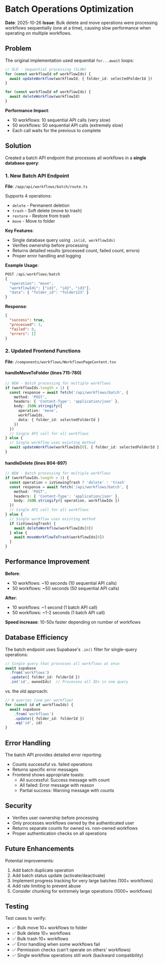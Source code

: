 # Batch Operations Optimization

**Date**: 2025-10-26
**Issue**: Bulk delete and move operations were processing workflows sequentially (one at a time), causing slow performance when operating on multiple workflows.

## Problem

The original implementation used sequential `for...await` loops:

```typescript
// OLD - Sequential processing (SLOW)
for (const workflowId of workflowIds) {
  await updateWorkflow(workflowId, { folder_id: selectedFolderId })
}

for (const workflowId of workflowIds) {
  await deleteWorkflow(workflowId)
}
```

**Performance Impact**:
- 10 workflows: 10 sequential API calls (very slow)
- 50 workflows: 50 sequential API calls (extremely slow)
- Each call waits for the previous to complete

## Solution

Created a batch API endpoint that processes all workflows in a **single database query**:

### 1. New Batch API Endpoint

**File**: `/app/api/workflows/batch/route.ts`

Supports 4 operations:
- `delete` - Permanent deletion
- `trash` - Soft delete (move to trash)
- `restore` - Restore from trash
- `move` - Move to folder

**Key Features**:
- Single database query using `.in(id, workflowIds)`
- Verifies ownership before processing
- Returns detailed results (processed count, failed count, errors)
- Proper error handling and logging

**Example Usage**:
```typescript
POST /api/workflows/batch
{
  "operation": "move",
  "workflowIds": ["id1", "id2", "id3"],
  "data": { "folder_id": "folder123" }
}
```

**Response**:
```json
{
  "success": true,
  "processed": 3,
  "failed": 0,
  "errors": []
}
```

### 2. Updated Frontend Functions

**File**: `/components/workflows/WorkflowsPageContent.tsx`

#### handleMoveToFolder (lines 715-780)
```typescript
// NEW - Batch processing for multiple workflows
if (workflowIds.length > 1) {
  const response = await fetch('/api/workflows/batch', {
    method: 'POST',
    headers: { 'Content-Type': 'application/json' },
    body: JSON.stringify({
      operation: 'move',
      workflowIds,
      data: { folder_id: selectedFolderId }
    })
  })
  // Single API call for all workflows
} else {
  // Single workflow uses existing method
  await updateWorkflow(workflowIds[0], { folder_id: selectedFolderId })
}
```

#### handleDelete (lines 804-897)
```typescript
// NEW - Batch processing for multiple workflows
if (workflowIds.length > 1) {
  const operation = isViewingTrash ? 'delete' : 'trash'
  const response = await fetch('/api/workflows/batch', {
    method: 'POST',
    headers: { 'Content-Type': 'application/json' },
    body: JSON.stringify({ operation, workflowIds })
  })
  // Single API call for all workflows
} else {
  // Single workflow uses existing method
  if (isViewingTrash) {
    await deleteWorkflow(workflowIds[0])
  } else {
    await moveWorkflowToTrash(workflowIds[0])
  }
}
```

## Performance Improvement

**Before**:
- 10 workflows: ~10 seconds (10 sequential API calls)
- 50 workflows: ~50 seconds (50 sequential API calls)

**After**:
- 10 workflows: ~1 second (1 batch API call)
- 50 workflows: ~1-2 seconds (1 batch API call)

**Speed increase**: 10-50x faster depending on number of workflows

## Database Efficiency

The batch endpoint uses Supabase's `.in()` filter for single-query operations:

```typescript
// Single query that processes all workflows at once
await supabase
  .from('workflows')
  .update({ folder_id: folderId })
  .in('id', ownedIds)  // Processes all IDs in one query
```

vs. the old approach:

```typescript
// N queries (one per workflow)
for (const id of workflowIds) {
  await supabase
    .from('workflows')
    .update({ folder_id: folderId })
    .eq('id', id)
}
```

## Error Handling

The batch API provides detailed error reporting:
- Counts successful vs. failed operations
- Returns specific error messages
- Frontend shows appropriate toasts:
  - All successful: Success message with count
  - All failed: Error message with reason
  - Partial success: Warning message with counts

## Security

- Verifies user ownership before processing
- Only processes workflows owned by the authenticated user
- Returns separate counts for owned vs. non-owned workflows
- Proper authentication checks on all operations

## Future Enhancements

Potential improvements:
1. Add batch duplicate operation
2. Add batch status update (activate/deactivate)
3. Implement progress tracking for very large batches (100+ workflows)
4. Add rate limiting to prevent abuse
5. Consider chunking for extremely large operations (1000+ workflows)

## Testing

Test cases to verify:
- ✅ Bulk move 10+ workflows to folder
- ✅ Bulk delete 10+ workflows
- ✅ Bulk trash 10+ workflows
- ✅ Error handling when some workflows fail
- ✅ Permission checks (can't operate on others' workflows)
- ✅ Single workflow operations still work (backward compatibility)
